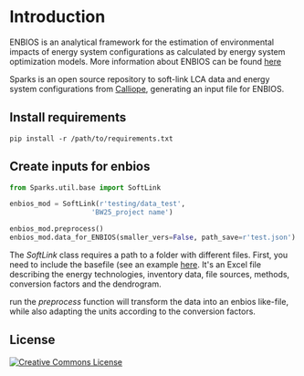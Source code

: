 # Introduction
ENBIOS is an analytical framework for the estimation of environmental impacts of energy system configurations as calculated by energy system optimization models. More information about ENBIOS can be found [here](https://pypi.org/project/enbios/)

Sparks is an open source repository to soft-link LCA data and energy system configurations from [Calliope](https://calliope.readthedocs.io/en/stable/#), generating an input file for ENBIOS.


## Install requirements
```console
pip install -r /path/to/requirements.txt

```

## Create inputs for enbios

```python
from Sparks.util.base import SoftLink

enbios_mod = SoftLink(r'testing/data_test',
                    'BW25_project name')

enbios_mod.preprocess()
enbios_mod.data_for_ENBIOS(smaller_vers=False, path_save=r'test.json')
```

The *SoftLink* class requires a path to a folder with different files. First, you need to include the basefile (see an example [here](https://github.com/LIVENlab/Sparks/tree/sparks-times/testing/data_test). It's an Excel file describing the energy technologies, inventory data, file sources, methods, conversion factors and the dendrogram.

run the *preprocess* function will transform the data into an enbios like-file, while also adapting the units according to the conversion factors.


## License
[![Creative Commons License](https://i.creativecommons.org/l/by-sa/4.0/88x31.png)](https://creativecommons.org/licenses/by-sa/4.0/)



